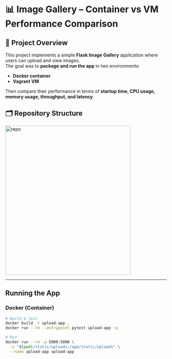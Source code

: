 # 📊 Image Gallery – Container vs VM Performance Comparison

## 📌 Project Overview
This project implements a simple **Flask Image Gallery** application where users can upload and view images.  
The goal was to **package and run the app** in two environments:  
- **Docker container**  
- **Vagrant VM**  

Then compare their performance in terms of **startup time, CPU usage, memory usage, throughput, and latency**.


## 🗂️ Repository Structure
<img width="391" height="466" alt="repo" src="https://github.com/user-attachments/assets/d23b3e6e-cb84-44f4-9061-1cab49f491dd" />


---

## Running the App

### Docker (Container)
```bash
# Build & test
docker build -t upload-app .
docker run --rm --entrypoint pytest upload-app -q

# Run
docker run --rm -p 5000:5000 \
  -v "$(pwd)/static/uploads:/app/static/uploads" \
  --name upload-app upload-app
